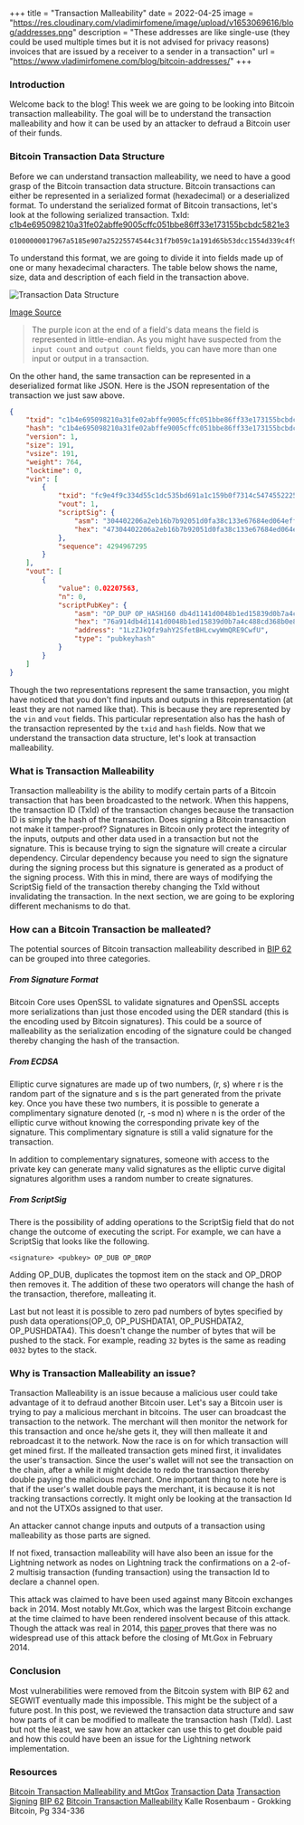 +++
title = "Transaction Malleability"
date = 2022-04-25
image = "https://res.cloudinary.com/vladimirfomene/image/upload/v1653069616/blog/addresses.png"
description = "These addresses are like single-use (they could be used multiple times but it is not advised for privacy reasons) invoices that are issued by a receiver to a sender in a transaction"
url = "https://www.vladimirfomene.com/blog/bitcoin-addresses/"
+++

### Introduction

Welcome back to the blog! This week we are going to be looking into Bitcoin transaction malleability. The goal will be to understand the transaction malleability and how it can be used 
by an attacker to defraud a Bitcoin user of their funds. 

###  Bitcoin Transaction Data Structure

Before we can understand transaction malleability, we need to have a good grasp of the Bitcoin
transaction data structure. Bitcoin transactions can either be represented in a serialized format (hexadecimal) or a deserialized format. To understand the serialized format of Bitcoin transactions, let's look at the following serialized transaction. TxId: [c1b4e695098210a31fe02abffe9005cffc051bbe86ff33e173155bcbdc5821e3](https://learnmeabitcoin.com/explorer/transaction/c1b4e695098210a31fe02abffe9005cffc051bbe86ff33e173155bcbdc5821e3)

```hex
01000000017967a5185e907a25225574544c31f7b059c1a191d65b53dcc1554d339c4f9efc010000006a47304402206a2eb16b7b92051d0fa38c133e67684ed064effada1d7f925c842da401d4f22702201f196b10e6e4b4a9fff948e5c5d71ec5da53e90529c8dbd122bff2b1d21dc8a90121039b7bcd0824b9a9164f7ba098408e63e5b7e3cf90835cceb19868f54f8961a825ffffffff014baf2100000000001976a914db4d1141d0048b1ed15839d0b7a4c488cd368b0e88ac00000000
```

To understand this format, we are going to divide it into fields made up of one or many hexadecimal characters. The table below shows the name, size, data and description of each field in the transaction above.

![Transaction Data Structure](/images/transaction-datastructure.png)

[Image Source](https://learnmeabitcoin.com/technical/transaction-data)

> The purple icon at the end of a field's data means the field is represented in little-endian. 
> As you might have suspected from the `input count` and `output count` fields, you can have 
> more than one input or output in a transaction.

On the other hand, the same transaction can be represented in a deserialized format like JSON. Here is the JSON representation of the transaction we just saw above.


```json
{
    "txid": "c1b4e695098210a31fe02abffe9005cffc051bbe86ff33e173155bcbdc5821e3",
    "hash": "c1b4e695098210a31fe02abffe9005cffc051bbe86ff33e173155bcbdc5821e3",
    "version": 1,
    "size": 191,
    "vsize": 191,
    "weight": 764,
    "locktime": 0,
    "vin": [
        {
            "txid": "fc9e4f9c334d55c1dc535bd691a1c159b0f7314c54745522257a905e18a56779",
            "vout": 1,
            "scriptSig": {
                "asm": "304402206a2eb16b7b92051d0fa38c133e67684ed064effada1d7f925c842da401d4f22702201f196b10e6e4b4a9fff948e5c5d71ec5da53e90529c8dbd122bff2b1d21dc8a9[ALL] 039b7bcd0824b9a9164f7ba098408e63e5b7e3cf90835cceb19868f54f8961a825",
                "hex": "47304402206a2eb16b7b92051d0fa38c133e67684ed064effada1d7f925c842da401d4f22702201f196b10e6e4b4a9fff948e5c5d71ec5da53e90529c8dbd122bff2b1d21dc8a90121039b7bcd0824b9a9164f7ba098408e63e5b7e3cf90835cceb19868f54f8961a825"
            },
            "sequence": 4294967295
        }
    ],
    "vout": [
        {
            "value": 0.02207563,
            "n": 0,
            "scriptPubKey": {
                "asm": "OP_DUP OP_HASH160 db4d1141d0048b1ed15839d0b7a4c488cd368b0e OP_EQUALVERIFY OP_CHECKSIG",
                "hex": "76a914db4d1141d0048b1ed15839d0b7a4c488cd368b0e88ac",
                "address": "1LzZJkQfz9ahY2SfetBHLcwyWmQRE9CwfU",
                "type": "pubkeyhash"
            }
        }
    ]
}
```

Though the two representations represent the same transaction, you might have noticed that you don't find inputs and outputs in this representation (at least they are not named like that). This is because they are represented by the `vin` and `vout` fields. This particular representation also has the hash of the transaction represented by the `txid` and `hash` fields. Now that we understand the transaction data structure, let's look at transaction malleability.

### What is Transaction Malleability

Transaction malleability is the ability to modify certain parts of a Bitcoin transaction that has been broadcasted to the network. When this happens, the transaction ID (TxId) of the transaction changes because the transaction ID is simply the hash of the transaction. Does signing a Bitcoin transaction not make it tamper-proof? Signatures in Bitcoin only protect the integrity of the inputs, outputs and other data used in a transaction but not the signature. This is because trying to sign the signature will create a circular dependency. Circular dependency because you need to sign the signature during the signing process but this signature is generated as a product of the signing process.  With this in mind, there are ways of modifying the ScriptSig field of the transaction thereby changing the TxId without invalidating the transaction. In the next section, we are going to be exploring different mechanisms to do that. 

### How can a Bitcoin Transaction be malleated?

The potential sources of Bitcoin transaction malleability described in [BIP 62 ](https://github.com/bitcoin/bips/blob/master/bip-0062.mediawiki) can be grouped into three categories. 

##### From Signature Format

Bitcoin Core uses OpenSSL to validate signatures and OpenSSL accepts more serializations than just those encoded using the DER standard (this is the encoding used by Bitcoin signatures). This could be a source of malleability as the serialization encoding of the signature could be changed thereby changing the hash of the transaction.

##### From ECDSA

Elliptic curve signatures are made up of two numbers, (r, s) where r is the random part of the signature and s is the part generated from the private key. Once you have these two numbers, it is possible to generate a complimentary signature denoted (r, -s mod n) where n is the order of the elliptic curve without knowing the corresponding private key of the signature. This complimentary signature is still a valid signature for the transaction. 

In addition to complementary signatures, someone with access to the private key can generate many valid signatures as the elliptic curve digital signatures algorithm uses a random number to create signatures.

##### From ScriptSig

There is the possibility of adding operations to the ScriptSig field that do not change the outcome of executing the script. For example, we can have a ScriptSig that looks like the following.

```
<signature> <pubkey> OP_DUB OP_DROP
```

Adding OP_DUB, duplicates the topmost item on the stack and OP_DROP then removes it. The addition of these two operators will change the hash of the transaction, therefore, malleating it.

Last but not least it is possible to zero pad numbers of bytes specified by push data operations(OP_0, OP_PUSHDATA1, OP_PUSHDATA2, OP_PUSHDATA4). This doesn't change the number of bytes that will be pushed to the stack. For example, reading `32` bytes is the same as reading `0032` bytes to the stack.

### Why is Transaction Malleability an issue?

Transaction Malleability is an issue because a malicious user could take advantage of it to defraud another Bitcoin user. Let's say a Bitcoin user is trying to pay a malicious merchant in bitcoins. The user can broadcast the transaction to the network. The merchant will then monitor the network for this transaction and once he/she gets it, they will then malleate it and rebroadcast it to the network. Now the race is on for which transaction will get mined first. If the malleated transaction gets mined first, it invalidates the user's transaction. Since the user's wallet will not see the transaction on the chain, after a while it might decide to redo the transaction thereby double paying the malicious merchant. One important thing to note here is that if the user's wallet double pays the merchant, it is because it is not tracking transactions correctly. It might only be looking at the transaction Id and not the UTXOs assigned to that user.

An attacker cannot change inputs and outputs of a transaction using malleability as those parts are signed. 

If not fixed, transaction malleability will have also been an issue for the Lightning network as nodes on Lightning track the confirmations on a 2-of-2 multisig transaction (funding transaction) using the transaction Id to declare a channel open.

This attack was claimed to have been used against many Bitcoin exchanges back in 2014. Most notably Mt.Gox, which was the largest Bitcoin exchange at the time claimed to have been rendered insolvent because of this attack. Though the attack was real in 2014, this [paper ](https://arxiv.org/abs/1403.6676) proves that there was no widespread use of this attack before the closing of Mt.Gox in February 2014. 

### Conclusion

Most vulnerabilities were removed from the Bitcoin system with BIP 62 and SEGWIT eventually made this impossible. This might be the subject of a future post. In this post, we reviewed the transaction data structure and saw how parts of it can be modified to malleate the transaction hash (TxId). Last but not the least, we saw how an attacker can use this to get double paid and how this could have been an issue for the Lightning network implementation. 

### Resources

[Bitcoin Transaction Malleability and MtGox](https://arxiv.org/abs/1403.6676)
[Transaction Data](https://learnmeabitcoin.com/technical/transaction-data)
[Transaction Signing](https://learnmeabitcoin.com/technical/ecdsa#signing-a-transaction)
[BIP 62](https://github.com/bitcoin/bips/blob/master/bip-0062.mediawiki)
[Bitcoin Transaction Malleability](https://eklitzke.org/bitcoin-transaction-malleability)
Kalle Rosenbaum - Grokking Bitcoin, Pg 334-336
